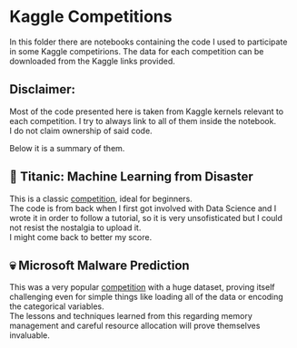 # Kaggle Competitions

In this folder there are notebooks containing the code I used to participate in some Kaggle competirions. 
The data for each competition can be downloaded from the Kaggle links provided.

## Disclaimer:
Most of the code presented here is taken from Kaggle kernels relevant to each competition. I try to always link to all of them inside the notebook.<br>
I do not claim ownership of said code.

Below it is a summary of them.

## :ship: Titanic: Machine Learning from Disaster
This is a classic [competition](https://www.kaggle.com/c/titanic), ideal for beginners.<br>
The code is from back when I first got involved with Data Science and I wrote it in order to follow a tutorial, so it is very unsofisticated but I could not resist the nostalgia to upload it.<br>
I might come back to better my score.

## :skull: Microsoft Malware Prediction
This was a very popular [competition](https://www.kaggle.com/c/microsoft-malware-prediction) with a huge dataset, proving itself challenging even for simple things like loading all of the data or encoding the categorical variables.<br>
The lessons and techniques learned from this regarding memory management and careful resource allocation will prove themselves invaluable.
